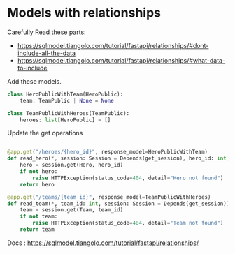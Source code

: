 # Models with relationships

Carefully Read these parts:

- <https://sqlmodel.tiangolo.com/tutorial/fastapi/relationships/#dont-include-all-the-data>
- <https://sqlmodel.tiangolo.com/tutorial/fastapi/relationships/#what-data-to-include>

Add these models.

```py
class HeroPublicWithTeam(HeroPublic):
    team: TeamPublic | None = None

class TeamPublicWithHeroes(TeamPublic):
    heroes: list[HeroPublic] = []
```

Update the get operations

```py

@app.get("/heroes/{hero_id}", response_model=HeroPublicWithTeam)
def read_hero(*, session: Session = Depends(get_session), hero_id: int):
    hero = session.get(Hero, hero_id)
    if not hero:
        raise HTTPException(status_code=404, detail="Hero not found")
    return hero

@app.get("/teams/{team_id}", response_model=TeamPublicWithHeroes)
def read_team(*, team_id: int, session: Session = Depends(get_session)):
    team = session.get(Team, team_id)
    if not team:
        raise HTTPException(status_code=404, detail="Team not found")
    return team

```

Docs : <https://sqlmodel.tiangolo.com/tutorial/fastapi/relationships/>
